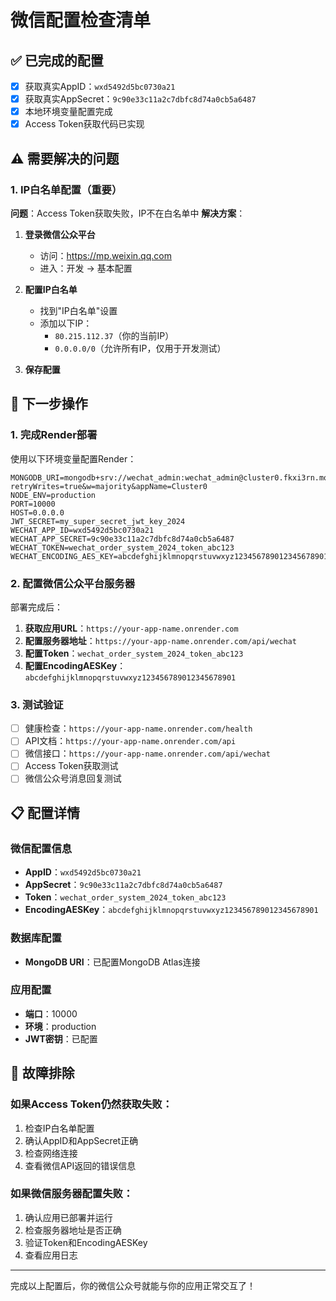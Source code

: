 # 微信配置检查清单

## ✅ 已完成的配置

- [x] 获取真实AppID：`wxd5492d5bc0730a21`
- [x] 获取真实AppSecret：`9c90e33c11a2c7dbfc8d74a0cb5a6487`
- [x] 本地环境变量配置完成
- [x] Access Token获取代码已实现

## ⚠️ 需要解决的问题

### 1. IP白名单配置（重要）

**问题**：Access Token获取失败，IP不在白名单中
**解决方案**：

1. **登录微信公众平台**
   - 访问：https://mp.weixin.qq.com
   - 进入：开发 → 基本配置

2. **配置IP白名单**
   - 找到"IP白名单"设置
   - 添加以下IP：
     - `80.215.112.37`（你的当前IP）
     - `0.0.0.0/0`（允许所有IP，仅用于开发测试）

3. **保存配置**

## 🚀 下一步操作

### 1. 完成Render部署

使用以下环境变量配置Render：

```
MONGODB_URI=mongodb+srv://wechat_admin:wechat_admin@cluster0.fkxi3rn.mongodb.net/wechat_order_system?retryWrites=true&w=majority&appName=Cluster0
NODE_ENV=production
PORT=10000
HOST=0.0.0.0
JWT_SECRET=my_super_secret_jwt_key_2024
WECHAT_APP_ID=wxd5492d5bc0730a21
WECHAT_APP_SECRET=9c90e33c11a2c7dbfc8d74a0cb5a6487
WECHAT_TOKEN=wechat_order_system_2024_token_abc123
WECHAT_ENCODING_AES_KEY=abcdefghijklmnopqrstuvwxyz123456789012345678901
```

### 2. 配置微信公众平台服务器

部署完成后：

1. **获取应用URL**：`https://your-app-name.onrender.com`
2. **配置服务器地址**：`https://your-app-name.onrender.com/api/wechat`
3. **配置Token**：`wechat_order_system_2024_token_abc123`
4. **配置EncodingAESKey**：`abcdefghijklmnopqrstuvwxyz123456789012345678901`

### 3. 测试验证

- [ ] 健康检查：`https://your-app-name.onrender.com/health`
- [ ] API文档：`https://your-app-name.onrender.com/api`
- [ ] 微信接口：`https://your-app-name.onrender.com/api/wechat`
- [ ] Access Token获取测试
- [ ] 微信公众号消息回复测试

## 📋 配置详情

### 微信配置信息
- **AppID**：`wxd5492d5bc0730a21`
- **AppSecret**：`9c90e33c11a2c7dbfc8d74a0cb5a6487`
- **Token**：`wechat_order_system_2024_token_abc123`
- **EncodingAESKey**：`abcdefghijklmnopqrstuvwxyz123456789012345678901`

### 数据库配置
- **MongoDB URI**：已配置MongoDB Atlas连接

### 应用配置
- **端口**：10000
- **环境**：production
- **JWT密钥**：已配置

## 🔧 故障排除

### 如果Access Token仍然获取失败：
1. 检查IP白名单配置
2. 确认AppID和AppSecret正确
3. 检查网络连接
4. 查看微信API返回的错误信息

### 如果微信服务器配置失败：
1. 确认应用已部署并运行
2. 检查服务器地址是否正确
3. 验证Token和EncodingAESKey
4. 查看应用日志

---

完成以上配置后，你的微信公众号就能与你的应用正常交互了！ 